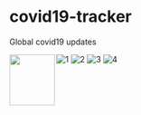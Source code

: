# covid19-tracker
Global covid19 updates

<a href="url"><img src="https://user-images.githubusercontent.com/68692374/94105240-7d3cca80-fe56-11ea-882c-710f33102b84.jpeg" align="left" height="90" width="80" ></a>

![1](https://user-images.githubusercontent.com/68692374/94105240-7d3cca80-fe56-11ea-882c-710f33102b84.jpeg)
![2](https://user-images.githubusercontent.com/68692374/94105274-904f9a80-fe56-11ea-912f-1fe995d7e3fb.jpeg)
![3](https://user-images.githubusercontent.com/68692374/94105282-93e32180-fe56-11ea-8b9c-7ba9622d6e7e.jpeg)
![4](https://user-images.githubusercontent.com/68692374/94105291-96de1200-fe56-11ea-83d1-90cfc97aede9.jpeg)
